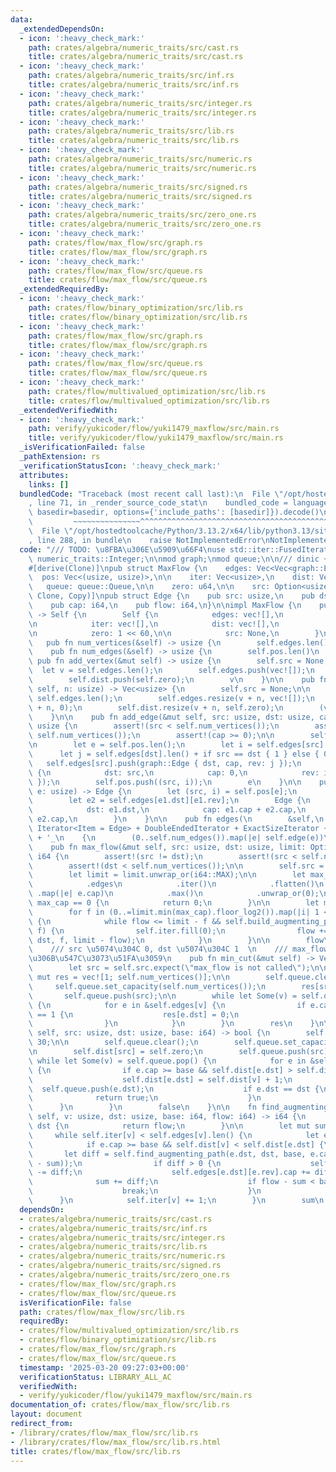 ```yaml
---
data:
  _extendedDependsOn:
  - icon: ':heavy_check_mark:'
    path: crates/algebra/numeric_traits/src/cast.rs
    title: crates/algebra/numeric_traits/src/cast.rs
  - icon: ':heavy_check_mark:'
    path: crates/algebra/numeric_traits/src/inf.rs
    title: crates/algebra/numeric_traits/src/inf.rs
  - icon: ':heavy_check_mark:'
    path: crates/algebra/numeric_traits/src/integer.rs
    title: crates/algebra/numeric_traits/src/integer.rs
  - icon: ':heavy_check_mark:'
    path: crates/algebra/numeric_traits/src/lib.rs
    title: crates/algebra/numeric_traits/src/lib.rs
  - icon: ':heavy_check_mark:'
    path: crates/algebra/numeric_traits/src/numeric.rs
    title: crates/algebra/numeric_traits/src/numeric.rs
  - icon: ':heavy_check_mark:'
    path: crates/algebra/numeric_traits/src/signed.rs
    title: crates/algebra/numeric_traits/src/signed.rs
  - icon: ':heavy_check_mark:'
    path: crates/algebra/numeric_traits/src/zero_one.rs
    title: crates/algebra/numeric_traits/src/zero_one.rs
  - icon: ':heavy_check_mark:'
    path: crates/flow/max_flow/src/graph.rs
    title: crates/flow/max_flow/src/graph.rs
  - icon: ':heavy_check_mark:'
    path: crates/flow/max_flow/src/queue.rs
    title: crates/flow/max_flow/src/queue.rs
  _extendedRequiredBy:
  - icon: ':heavy_check_mark:'
    path: crates/flow/binary_optimization/src/lib.rs
    title: crates/flow/binary_optimization/src/lib.rs
  - icon: ':heavy_check_mark:'
    path: crates/flow/max_flow/src/graph.rs
    title: crates/flow/max_flow/src/graph.rs
  - icon: ':heavy_check_mark:'
    path: crates/flow/max_flow/src/queue.rs
    title: crates/flow/max_flow/src/queue.rs
  - icon: ':heavy_check_mark:'
    path: crates/flow/multivalued_optimization/src/lib.rs
    title: crates/flow/multivalued_optimization/src/lib.rs
  _extendedVerifiedWith:
  - icon: ':heavy_check_mark:'
    path: verify/yukicoder/flow/yuki1479_maxflow/src/main.rs
    title: verify/yukicoder/flow/yuki1479_maxflow/src/main.rs
  _isVerificationFailed: false
  _pathExtension: rs
  _verificationStatusIcon: ':heavy_check_mark:'
  attributes:
    links: []
  bundledCode: "Traceback (most recent call last):\n  File \"/opt/hostedtoolcache/Python/3.13.2/x64/lib/python3.13/site-packages/onlinejudge_verify/documentation/build.py\"\
    , line 71, in _render_source_code_stat\n    bundled_code = language.bundle(stat.path,\
    \ basedir=basedir, options={'include_paths': [basedir]}).decode()\n          \
    \         ~~~~~~~~~~~~~~~^^^^^^^^^^^^^^^^^^^^^^^^^^^^^^^^^^^^^^^^^^^^^^^^^^^^^^^^^^^^^^^^^^\n\
    \  File \"/opt/hostedtoolcache/Python/3.13.2/x64/lib/python3.13/site-packages/onlinejudge_verify/languages/rust.py\"\
    , line 288, in bundle\n    raise NotImplementedError\nNotImplementedError\n"
  code: "/// TODO: \u8FBA\u306E\u5909\u66F4\nuse std::iter::FusedIterator;\n\nuse\
    \ numeric_traits::Integer;\n\nmod graph;\nmod queue;\n\n/// dinic + scaling  \n\
    #[derive(Clone)]\npub struct MaxFlow {\n    edges: Vec<Vec<graph::Edge>>,\n  \
    \  pos: Vec<(usize, usize)>,\n\n    iter: Vec<usize>,\n    dist: Vec<u64>,\n \
    \   queue: queue::Queue,\n\n    zero: u64,\n\n    src: Option<usize>,\n}\n\n#[derive(Debug,\
    \ Clone, Copy)]\npub struct Edge {\n    pub src: usize,\n    pub dst: usize,\n\
    \    pub cap: i64,\n    pub flow: i64,\n}\n\nimpl MaxFlow {\n    pub fn new()\
    \ -> Self {\n        Self {\n            edges: vec![],\n            pos: vec![],\n\
    \n            iter: vec![],\n            dist: vec![],\n            queue: queue::Queue::new(),\n\
    \n            zero: 1 << 60,\n\n            src: None,\n        }\n    }\n\n \
    \   pub fn num_vertices(&self) -> usize {\n        self.edges.len()\n    }\n\n\
    \    pub fn num_edges(&self) -> usize {\n        self.pos.len()\n    }\n\n   \
    \ pub fn add_vertex(&mut self) -> usize {\n        self.src = None;\n\n      \
    \  let v = self.edges.len();\n        self.edges.push(vec![]);\n        self.iter.push(0);\n\
    \        self.dist.push(self.zero);\n        v\n    }\n\n    pub fn add_vertices(&mut\
    \ self, n: usize) -> Vec<usize> {\n        self.src = None;\n\n        let v =\
    \ self.edges.len();\n        self.edges.resize(v + n, vec![]);\n        self.iter.resize(v\
    \ + n, 0);\n        self.dist.resize(v + n, self.zero);\n        (v..v + n).collect()\n\
    \    }\n\n    pub fn add_edge(&mut self, src: usize, dst: usize, cap: i64) ->\
    \ usize {\n        assert!(src < self.num_vertices());\n        assert!(dst <\
    \ self.num_vertices());\n        assert!(cap >= 0);\n\n        self.src = None;\n\
    \n        let e = self.pos.len();\n        let i = self.edges[src].len();\n  \
    \      let j = self.edges[dst].len() + if src == dst { 1 } else { 0 };\n     \
    \   self.edges[src].push(graph::Edge { dst, cap, rev: j });\n        self.edges[dst].push(graph::Edge\
    \ {\n            dst: src,\n            cap: 0,\n            rev: i,\n       \
    \ });\n        self.pos.push((src, i));\n        e\n    }\n\n    pub fn edge(&self,\
    \ e: usize) -> Edge {\n        let (src, i) = self.pos[e];\n        let e1 = self.edges[src][i];\n\
    \        let e2 = self.edges[e1.dst][e1.rev];\n        Edge {\n            src,\n\
    \            dst: e1.dst,\n            cap: e1.cap + e2.cap,\n            flow:\
    \ e2.cap,\n        }\n    }\n\n    pub fn edges(\n        &self,\n    ) -> impl\
    \ Iterator<Item = Edge> + DoubleEndedIterator + ExactSizeIterator + FusedIterator\
    \ + '_\n    {\n        (0..self.num_edges()).map(|e| self.edge(e))\n    }\n\n\
    \    pub fn max_flow(&mut self, src: usize, dst: usize, limit: Option<i64>) ->\
    \ i64 {\n        assert!(src != dst);\n        assert!(src < self.num_vertices());\n\
    \        assert!(dst < self.num_vertices());\n\n        self.src = Some(src);\n\
    \        let limit = limit.unwrap_or(i64::MAX);\n\n        let max_cap = self\n\
    \            .edges\n            .iter()\n            .flatten()\n           \
    \ .map(|e| e.cap)\n            .max()\n            .unwrap_or(0);\n        if\
    \ max_cap == 0 {\n            return 0;\n        }\n\n        let mut flow = 0;\n\
    \        for f in (0..=limit.min(max_cap).floor_log2()).map(|i| 1 << i).rev()\
    \ {\n            while flow <= limit - f && self.build_augmenting_path(src, dst,\
    \ f) {\n                self.iter.fill(0);\n                flow += self.find_augmenting_path(src,\
    \ dst, f, limit - flow);\n            }\n        }\n\n        flow\n    }\n\n\
    \    /// src \u5074\u304C 0, dst \u5074\u304C 1  \n    /// max_flow \u306E\u5F8C\
    \u306B\u547C\u3073\u51FA\u3059\n    pub fn min_cut(&mut self) -> Vec<usize> {\n\
    \        let src = self.src.expect(\"max_flow is not called\");\n\n        let\
    \ mut res = vec![1; self.num_vertices()];\n\n        self.queue.clear();\n   \
    \     self.queue.set_capacity(self.num_vertices());\n        res[src] = 0;\n \
    \       self.queue.push(src);\n\n        while let Some(v) = self.queue.pop()\
    \ {\n            for e in &self.edges[v] {\n                if e.cap > 0 && res[e.dst]\
    \ == 1 {\n                    res[e.dst] = 0;\n                    self.queue.push(e.dst);\n\
    \                }\n            }\n        }\n        res\n    }\n\n    fn build_augmenting_path(&mut\
    \ self, src: usize, dst: usize, base: i64) -> bool {\n        self.zero -= 1 <<\
    \ 30;\n\n        self.queue.clear();\n        self.queue.set_capacity(self.num_vertices());\n\
    \n        self.dist[src] = self.zero;\n        self.queue.push(src);\n       \
    \ while let Some(v) = self.queue.pop() {\n            for e in &self.edges[v]\
    \ {\n                if e.cap >= base && self.dist[e.dst] > self.dist[v] + 1 {\n\
    \                    self.dist[e.dst] = self.dist[v] + 1;\n                  \
    \  self.queue.push(e.dst);\n                    if e.dst == dst {\n          \
    \              return true;\n                    }\n                }\n      \
    \      }\n        }\n        false\n    }\n\n    fn find_augmenting_path(&mut\
    \ self, v: usize, dst: usize, base: i64, flow: i64) -> i64 {\n        if v ==\
    \ dst {\n            return flow;\n        }\n\n        let mut sum = 0;\n   \
    \     while self.iter[v] < self.edges[v].len() {\n            let e = self.edges[v][self.iter[v]];\n\
    \            if e.cap >= base && self.dist[v] < self.dist[e.dst] {\n         \
    \       let diff = self.find_augmenting_path(e.dst, dst, base, e.cap.min(flow\
    \ - sum));\n                if diff > 0 {\n                    self.edges[v][self.iter[v]].cap\
    \ -= diff;\n                    self.edges[e.dst][e.rev].cap += diff;\n      \
    \              sum += diff;\n                    if flow - sum < base {\n    \
    \                    break;\n                    }\n                }\n      \
    \      }\n            self.iter[v] += 1;\n        }\n        sum\n    }\n}\n"
  dependsOn:
  - crates/algebra/numeric_traits/src/cast.rs
  - crates/algebra/numeric_traits/src/inf.rs
  - crates/algebra/numeric_traits/src/integer.rs
  - crates/algebra/numeric_traits/src/lib.rs
  - crates/algebra/numeric_traits/src/numeric.rs
  - crates/algebra/numeric_traits/src/signed.rs
  - crates/algebra/numeric_traits/src/zero_one.rs
  - crates/flow/max_flow/src/graph.rs
  - crates/flow/max_flow/src/queue.rs
  isVerificationFile: false
  path: crates/flow/max_flow/src/lib.rs
  requiredBy:
  - crates/flow/multivalued_optimization/src/lib.rs
  - crates/flow/binary_optimization/src/lib.rs
  - crates/flow/max_flow/src/graph.rs
  - crates/flow/max_flow/src/queue.rs
  timestamp: '2025-03-20 09:27:03+00:00'
  verificationStatus: LIBRARY_ALL_AC
  verifiedWith:
  - verify/yukicoder/flow/yuki1479_maxflow/src/main.rs
documentation_of: crates/flow/max_flow/src/lib.rs
layout: document
redirect_from:
- /library/crates/flow/max_flow/src/lib.rs
- /library/crates/flow/max_flow/src/lib.rs.html
title: crates/flow/max_flow/src/lib.rs
---
```

